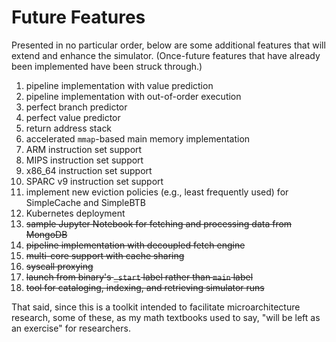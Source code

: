 # Future Features

Presented in no particular order, below are some additional features that will
extend and enhance the simulator. (Once-future features that have already been
implemented have been struck through.)

1. pipeline implementation with value prediction
1. pipeline implementation with out-of-order execution
1. perfect branch predictor
1. perfect value predictor
1. return address stack
1. accelerated `mmap`-based main memory implementation
1. ARM instruction set support
1. MIPS instruction set support
1. x86_64 instruction set support
1. SPARC v9 instruction set support
1. implement new eviction policies (e.g., least frequently used) for SimpleCache and SimpleBTB
1. Kubernetes deployment
1. ~~sample Jupyter Notebook for fetching and processing data from MongoDB~~
1. ~~pipeline implementation with decoupled fetch engine~~
1. ~~multi-core support with cache sharing~~
1. ~~syscall proxying~~
1. ~~launch from binary's `_start` label rather than `main` label~~
1. ~~tool for cataloging, indexing, and retrieving simulator runs~~

That said, since this is a toolkit intended to facilitate microarchitecture
research, some of these, as my math textbooks used to say, "will be left as
an exercise" for researchers.